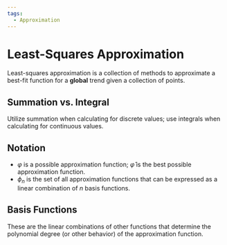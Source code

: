 ```yaml
---
tags:
  - Approximation
---
```

# Least-Squares Approximation
Least-squares approximation is a collection of methods to approximate a best-fit function for a **global** trend given a collection of points. 
## Summation vs. Integral
Utilize summation when calculating for discrete values; use integrals when calculating for continuous values.
## Notation
* $\varphi$ is a possible approximation function; $\hat\varphi$ is the best possible approximation function.
* $\phi_n$ is the set of all approximation functions that can be expressed as a linear combination of $n$ basis functions.
## Basis Functions
These are the linear combinations of other functions that determine the polynomial degree (or other behavior) of the approximation function.